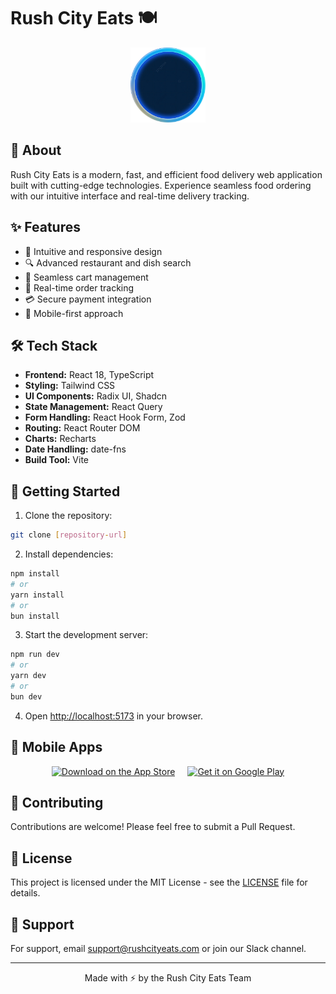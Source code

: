 # Rush City Eats 🍽️

<div align="center">
  <img src="public/favicon.png" alt="Rush City Eats Logo" width="120" height="120">
</div>

## 🚀 About

Rush City Eats is a modern, fast, and efficient food delivery web application built with cutting-edge technologies. Experience seamless food ordering with our intuitive interface and real-time delivery tracking.

## ✨ Features

- 🎯 Intuitive and responsive design
- 🔍 Advanced restaurant and dish search
- 🛒 Seamless cart management
- 📍 Real-time order tracking
- 💳 Secure payment integration
- 📱 Mobile-first approach

## 🛠️ Tech Stack

- **Frontend:** React 18, TypeScript
- **Styling:** Tailwind CSS
- **UI Components:** Radix UI, Shadcn
- **State Management:** React Query
- **Form Handling:** React Hook Form, Zod
- **Routing:** React Router DOM
- **Charts:** Recharts
- **Date Handling:** date-fns
- **Build Tool:** Vite

## 🚀 Getting Started

1. Clone the repository:
```bash
git clone [repository-url]
```

2. Install dependencies:
```bash
npm install
# or
yarn install
# or
bun install
```

3. Start the development server:
```bash
npm run dev
# or
yarn dev
# or
bun dev
```

4. Open [http://localhost:5173](http://localhost:5173) in your browser.

## 📱 Mobile Apps

<div style="display: flex; justify-content: center; gap: 20px;">
  <a href="#" target="_blank">
    <img src="[app-store-badge-url]" alt="Download on the App Store" height="40">
  </a>
  <a href="#" target="_blank">
    <img src="[play-store-badge-url]" alt="Get it on Google Play" height="40">
  </a>
</div>

## 🤝 Contributing

Contributions are welcome! Please feel free to submit a Pull Request.

## 📄 License

This project is licensed under the MIT License - see the [LICENSE](LICENSE) file for details.

## 💫 Support

For support, email support@rushcityeats.com or join our Slack channel.

---

<div align="center">
  Made with ⚡️ by the Rush City Eats Team
</div>